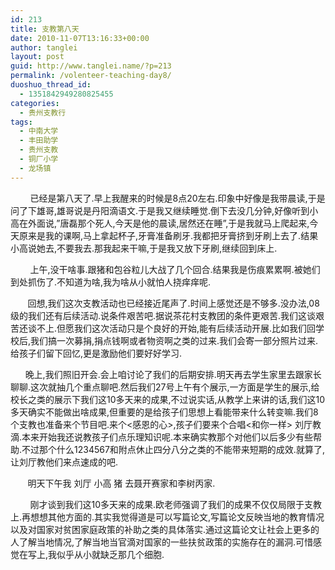```yaml
---
id: 213
title: 支教第八天
date: 2010-11-07T13:16:33+00:00
author: tanglei
layout: post
guid: http://www.tanglei.name/?p=213
permalink: /volenteer-teaching-day8/
duoshuo_thread_id:
  - 1351842949280825455
categories:
  - 贵州支教行
tags:
  - 中南大学
  - 丰田助学
  - 贵州支教
  - 铜厂小学
  - 龙场镇
---
```

        已经是第八天了.早上我醒来的时候是8点20左右.印象中好像是我带晨读,于是问了下雄哥,雄哥说是丹阳滴语文.于是我又继续睡觉.倒下去没几分钟,好像听到小高在外面说,”唐磊那个死人,今天是他的晨读,居然还在睡”,于是我就马上爬起来,今天原来是我的课啊,马上拿起杯子,牙膏准备刷牙.我都把牙膏挤到牙刷上去了.结果小高说她去,不要我去.那我起来干嘛,于是我又放下牙刷,继续回到床上.

        上午,没干啥事.跟猪和包谷粒儿大战了几个回合.结果我是伤痕累累啊.被她们到处抓伤了.不知道为啥,我为啥从小就怕人挠痒痒呢.

       回想,我们这次支教活动也已经接近尾声了.时间上感觉还是不够多.没办法,08级的我们还有后续活动.说条件艰苦吧.据说茶花村支教团的条件更艰苦.我们这谈艰苦还谈不上.但愿我们这次活动只是个良好的开始,能有后续活动开展.比如我们回学校后,我们搞一次募捐,捐点钱啊或者物资啊之类的过来.我们会寄一部分照片过来.给孩子们留下回忆,更是激励他们要好好学习.

      晚上,我们照旧开会.会上咱讨论了我们的后期安排.明天再去学生家里去跟家长聊聊.这次就抽几个重点聊吧.然后我们27号上午有个展示,一方面是学生的展示,给校长之类的展示下我们这10多天来的成果,不过说实话,从教学上来讲的话,我们这10多天确实不能做出啥成果,但重要的是给孩子们思想上看能带来什么转变嘛.我们8个支教也准备来个节目吧.来个<感恩的心>,孩子们要来个合唱<和你一样> 刘厅教滴.本来开始我还说教孩子们点乐理知识呢.本来确实教那个对他们以后多少有些帮助.不过那个什么1234567和附点休止四分八分之类的不能带来短期的成效.就算了,让刘厅教他们来点速成的吧.

       明天下午我 刘厅 小高 猪 去聂开赛家和李树丙家.

        刚才谈到我们这10多天来的成果.欧老师强调了我们的成果不仅仅局限于支教上.再想想其他方面的.其实我觉得道是可以写篇论文,写篇论文反映当地的教育情况以及对国家对贫困家庭政策的补助之类的具体落实.通过这篇论文让社会上更多的人了解当地情况,了解当地当官滴对国家的一些扶贫政策的实施存在的漏洞.可惜感觉在写上,我似乎从小就缺乏那几个细胞.